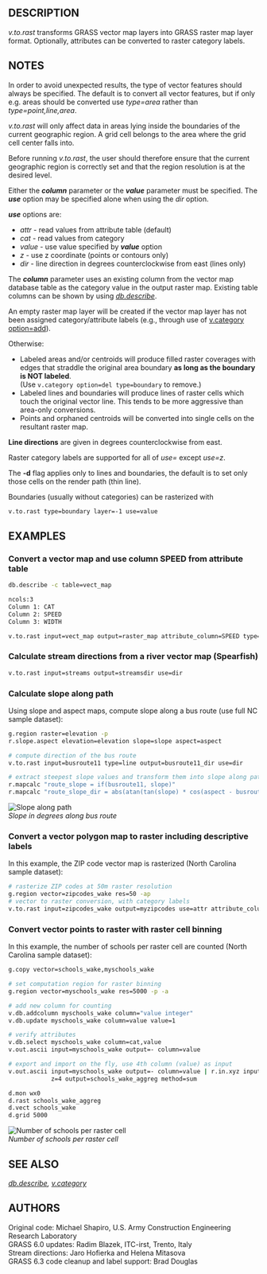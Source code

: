 ## DESCRIPTION

*v.to.rast* transforms GRASS vector map layers into GRASS raster map
layer format. Optionally, attributes can be converted to raster category
labels.

## NOTES

In order to avoid unexpected results, the type of vector features should
always be specified. The default is to convert all vector features, but
if only e.g. areas should be converted use *type=area* rather than
*type=point,line,area*.

*v.to.rast* will only affect data in areas lying inside the boundaries
of the current geographic region. A grid cell belongs to the area where
the grid cell center falls into.

Before running *v.to.rast*, the user should therefore ensure that the
current geographic region is correctly set and that the region
resolution is at the desired level.

Either the ***column*** parameter or the ***value*** parameter must be
specified. The ***use*** option may be specified alone when using the
*dir* option.

***use*** options are:

- *attr* - read values from attribute table (default)
- *cat* - read values from category
- *value* - use value specified by ***value*** option
- *z* - use z coordinate (points or contours only)
- *dir* - line direction in degrees counterclockwise from east (lines
  only)

The ***column*** parameter uses an existing column from the vector map
database table as the category value in the output raster map. Existing
table columns can be shown by using *[db.describe](db.describe.md)*.

An empty raster map layer will be created if the vector map layer has
not been assigned category/attribute labels (e.g., through use of
[v.category option=add](v.category.md)).

Otherwise:

- Labeled areas and/or centroids will produce filled raster coverages
  with edges that straddle the original area boundary **as long as the
  boundary is NOT labeled**.  
  (Use `v.category option=del type=boundary` to remove.)
- Labeled lines and boundaries will produce lines of raster cells which
  touch the original vector line. This tends to be more aggressive than
  area-only conversions.
- Points and orphaned centroids will be converted into single cells on
  the resultant raster map.

**Line directions** are given in degrees counterclockwise from east.

Raster category labels are supported for all of *use=* except *use=z*.

The **-d** flag applies only to lines and boundaries, the default is to
set only those cells on the render path (thin line).

Boundaries (usually without categories) can be rasterized with

```sh
v.to.rast type=boundary layer=-1 use=value
```

## EXAMPLES

### Convert a vector map and use column SPEED from attribute table

```sh
db.describe -c table=vect_map

ncols:3
Column 1: CAT
Column 2: SPEED
Column 3: WIDTH
```

```sh
v.to.rast input=vect_map output=raster_map attribute_column=SPEED type=line
```

### Calculate stream directions from a river vector map (Spearfish)

```sh
v.to.rast input=streams output=streamsdir use=dir
```

### Calculate slope along path

Using slope and aspect maps, compute slope along a bus route (use full
NC sample dataset):

```sh
g.region raster=elevation -p
r.slope.aspect elevation=elevation slope=slope aspect=aspect

# compute direction of the bus route
v.to.rast input=busroute11 type=line output=busroute11_dir use=dir

# extract steepest slope values and transform them into slope along path
r.mapcalc "route_slope = if(busroute11, slope)"
r.mapcalc "route_slope_dir = abs(atan(tan(slope) * cos(aspect - busroute11_dir)))"
```

![Slope along path](v_to_rast_direction.png)  
*Slope in degrees along bus route*

### Convert a vector polygon map to raster including descriptive labels

In this example, the ZIP code vector map is rasterized (North Carolina
sample dataset):

```sh
# rasterize ZIP codes at 50m raster resolution
g.region vector=zipcodes_wake res=50 -ap
# vector to raster conversion, with category labels
v.to.rast input=zipcodes_wake output=myzipcodes use=attr attribute_column="ZIPNUM" label_column="NAME"
```

### Convert vector points to raster with raster cell binning

In this example, the number of schools per raster cell are counted
(North Carolina sample dataset):

```sh
g.copy vector=schools_wake,myschools_wake

# set computation region for raster binning
g.region vector=myschools_wake res=5000 -p -a

# add new column for counting
v.db.addcolumn myschools_wake column="value integer"
v.db.update myschools_wake column=value value=1

# verify attributes
v.db.select myschools_wake column=cat,value
v.out.ascii input=myschools_wake output=- column=value

# export and import on the fly, use 4th column (value) as input
v.out.ascii input=myschools_wake output=- column=value | r.in.xyz input=- \
            z=4 output=schools_wake_aggreg method=sum

d.mon wx0
d.rast schools_wake_aggreg
d.vect schools_wake
d.grid 5000
```

![Number of schools per raster cell](v_to_rast_binning.png)  
*Number of schools per raster cell*

## SEE ALSO

*[db.describe](db.describe.md), [v.category](v.category.md)*

## AUTHORS

Original code: Michael Shapiro, U.S. Army Construction Engineering
Research Laboratory  
GRASS 6.0 updates: Radim Blazek, ITC-irst, Trento, Italy  
Stream directions: Jaro Hofierka and Helena Mitasova  
GRASS 6.3 code cleanup and label support: Brad Douglas

